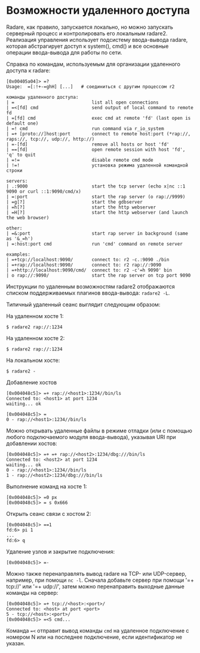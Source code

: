 # Возможности удаленного доступа

Radare, как правило, запускается локально, но можно запускать серверный процесс и  контролировать его локальным radare2. Реализация управления использует подсистему ввода-вывода radare, которая абстрагирует доступ к system(), cmd() и все основные операции ввода-вывода для работы по сети.

Справка по командам, используемым для организации удаленного доступа к radare:

```
[0x00405a04]> =?
Usage:  =[:!+-=ghH] [...]   # соединиться с другим процессом r2

команды удаленного доступа:
| =                             list all open connections
| =<[fd] cmd                    send output of local command to remote fd
| =[fd] cmd                     exec cmd at remote 'fd' (last open is default one)
| =! cmd                        run command via r_io_system
| =+ [proto://]host:port        connect to remote host:port (*rap://, raps://, tcp://, udp://, http://)
| =-[fd]                        remove all hosts or host 'fd'
| ==[fd]                        open remote session with host 'fd', 'q' to quit
| =!=                           disable remote cmd mode
| !=!                           установка режима удаленной командной строки

servers:
| .:9000                        start the tcp server (echo x|nc ::1 9090 or curl ::1:9090/cmd/x)
| =:port                        start the rap server (o rap://9999)
| =g[?]                         start the gdbserver
| =h[?]                         start the http webserver
| =H[?]                         start the http webserver (and launch the web browser)

other:
| =&:port                       start rap server in background (same as '&_=h')
| =:host:port cmd               run 'cmd' command on remote server

examples:
| =+tcp://localhost:9090/       connect to: r2 -c.:9090 ./bin
| =+rap://localhost:9090/       connect to: r2 rap://:9090
| =+http://localhost:9090/cmd/  connect to: r2 -c'=h 9090' bin
| o rap://:9090/                start the rap server on tcp port 9090
```

Инструкции по удаленным возможностям radare2 отображаются списком поддерживаемых плагинов ввода-вывода: `radare2 -L`.

Типичный удаленный сеанс выглядит следующим образом:

На удаленном хосте 1:

```
$ radare2 rap://:1234
```

На удаленном хосте 2:

```
$ radare2 rap://:1234
```

На локальном хосте:

```
$ radare2 -
```

Добавление хостов

```
[0x004048c5]> =+ rap://<host1>:1234//bin/ls
Connected to: <host1> at port 1234
waiting... ok

[0x004048c5]> =
0 - rap://<host1>:1234//bin/ls
```

Можно открывать удаленные файлы в режиме отладки (или с помощью любого подключаемого модуля ввода-вывода), указывая URI при добавлении хостов:

```
[0x004048c5]> =+ =+ rap://<host2>:1234/dbg:///bin/ls
Connected to: <host2> at port 1234
waiting... ok
0 - rap://<host1>:1234//bin/ls
1 - rap://<host2>:1234/dbg:///bin/ls
```

Выполнение команд на хосте 1:

```
[0x004048c5]> =0 px
[0x004048c5]> = s 0x666
```

Открыть сеанс связи с хостом 2:

```
[0x004048c5]> ==1
fd:6> pi 1
...
fd:6> q
```

Удаление узлов и закрытие подключения:

```
[0x004048c5]> =-
```

Можно также перенаправлять вывод radare на TCP- или UDP-сервер, например, при помощи `nc -l`. Сначала добавьте сервер при помощи '=+ tcp://' или '=+ udp://', затем можно перенаправить выходные данные команды на сервер:

```
[0x004048c5]> =+ tcp://<host>:<port>/
Connected to: <host> at port <port>
5 - tcp://<host>:<port>/
[0x004048c5]> =<5 cmd...
```

Команда `=<` отправит вывод команды `cmd` на удаленное подключение с номером N или на последнее подключение, если идентификатор не указан.
